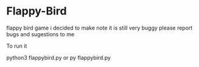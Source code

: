 Flappy-Bird
=============
flappy bird game i decided to make
note it is still very buggy please report bugs and sugestions to me

To run it 

python3 flappybird.py
or
py flappybird.py
```


